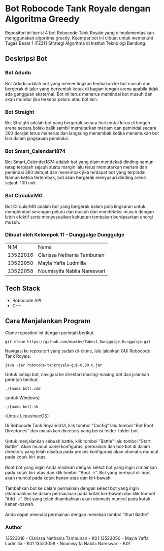 # Bot Robocode Tank Royale dengan Algoritma Greedy

Repositori ini berisi 4 bot Robocode Tank Royale yang diimplementasikan menggunakan algoritma greedy. Keempat bot ini dibuat untuk memenuhi Tugas Besar 1 IF2211 Strategi Algoritma di Institut Teknologi Bandung.

## Deskripsi Bot
### Bot Adudu
Bot Adudu adalah bot yang mementingkan tembakan ke bot musuh dan bergerak di jalur yang berbentuk kotak di bagian tengah arena apabila tidak ada gangguan eksternal. Bot ini terus menerus memindai bot musuh dan akan mundur jika terkena peluru atau bot lain.
### Bot Straight
Bot Straight adalah bot yang bergerak secara horizontal lurus di tengah arena secara bolak-balik sambil memutarkan meriam dan pemindai secara 360 derajat terus menerus dan langsung menembak ketika menemukan bot lain dalam jangkauan pemindai.
### Bot Smart_Calendar1874
Bot Smart_Calendar1874 adalah bot yang diam mendekati dinding namun tetap terpisah sejauh suatu margin lalu terus memutarkan meriam dan pemindai 360 derajat dan menembak jika terdapat bot yang terpindai. Namun ketika tertembak, bot akan bergerak menyusuri dinding arena sejauh 100 unit.
### Bot CircularMG
Bot CircularMG adalah bot yang bergerak dalam pola lingkaran untuk menghindari serangan peluru dari musuh dan mendeteksi musuh dengan lebih efektif serta menyesuaikan kekuatan tembakan berdasarkan energi musuh.

<div id="contributor">
  <strong>
    <h3>Dibuat oleh Kelompok 11 - Dunggulge Dunggulge</h3>
    <table align="center">
      <tr>
        <td>NIM</td>
        <td>Nama</td>
      </tr>
      <tr>
        <td>13522016</td>
        <td>Clarissa Nethania Tambunan</td>
      </tr>
      <tr>
        <td>13522050</td>
        <td>Mayla Yaffa Ludmilla</td>
      </tr>
      <tr>
        <td>13522058</td>
        <td>Noumisyifa Nabila Nareswari</td>
      </tr>
    </table>
  </strong>
</div>

## Tech Stack
- Robocode API
- C++

## Cara Menjalankan Program
Clone repositori ini dengan perintah berikut.
```shell
git clone https://github.com/numshv/Tubes1_Dunggulge-Dunggulge.git
```
Navigasi ke repositori yang sudah di-clone, lalu jalankan GUI Robocode Tank Royale.

```shell
java -jar robocode-tankroyale-gui-0.30.0.jar
```
Untuk setiap bot, navigasi ke direktori masing-masing bot dan jalankan perintah berikut.
```shell
./[nama bot].cmd
```
(untuk Windows) 
```shell
./[nama bot].sh
```
(Untuk Linux/macOS)

Di Robocode Tank Royale GUI, klik tombol "Config" lalu tombol "Bot Root Directories" dan masukkan directory yang berisi folder-folder bot.
<br />
<br />
Untuk menjalankan sebuah battle, klik tombol "Battle" lalu tombol "Start Battle". 
Akan muncul panel konfigurasi permainan dan bot-bot di dalam directory yang telah disetup pada proses konfigurasi akan otomatis muncul pada kotak kiri-atas.
<br />
<br />
Boot bot yang ingin Anda mainkan dengan select  bot yang ingin dimainkan pada kotak kiri-atas dan klik tombol “Boot →”.
Bot yang berhasil di-boot akan muncul pada kotak kanan-atas dan kiri-bawah.
<br />
<br />
Tambahkan bot ke dalam permainan dengan select bot yang ingin ditambahkan ke dalam permaianan pada kotak kiri-bawah dan klik tombol “Add →”.
Bot yang telah ditambahkan akan otomatis muncul pada kotak kanan-bawah.
<br />
<br />
Anda dapat memulai permainan dengan  menekan tombol “Start Battle”.

### Author
13523016 - Clarissa Nethania Tambunan - K01
13523050 - Mayla Yaffa Ludmilla - K01
13523058 - Noumisyifa Nabila Nareswari - K01

